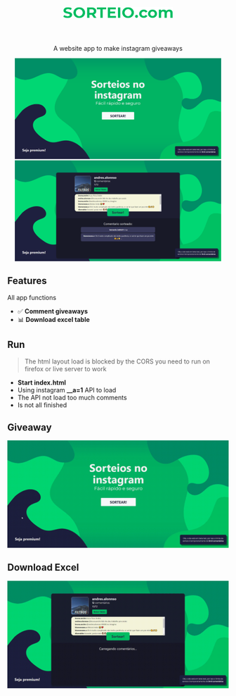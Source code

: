 <h1 align="center">
<br>
  <img src="/docs/logo.png" alt="SorteioComl" width="250">
<br>
<br>
<!--SorteioCom-->
</h1>

<p align="center">A website app to make instagram giveaways</p>

<p align="center">
  <img src="/docs/home.png" width=470 title="Login">
  <img src="/docs/sorteio.png" width=470 title="Login">
</p>

## Features
All app functions
- ✅ **Comment giveaways**
- 📊 **Download excel table**

## Run
> The html layout load is blocked by the CORS you need to run on firefox or live server to work
- **Start index.html**
- Using instagram **__a=1** API to load
- The API not load too much comments
- Is not all finished

## Giveaway
<p align="center">
  <img src="/docs/gifs/sortear_video.gif" title="Login">
</p>

## Download Excel
<p align="center">
  <img src="/docs/gifs/sortear_table_video.gif" title="Login">
</p>
